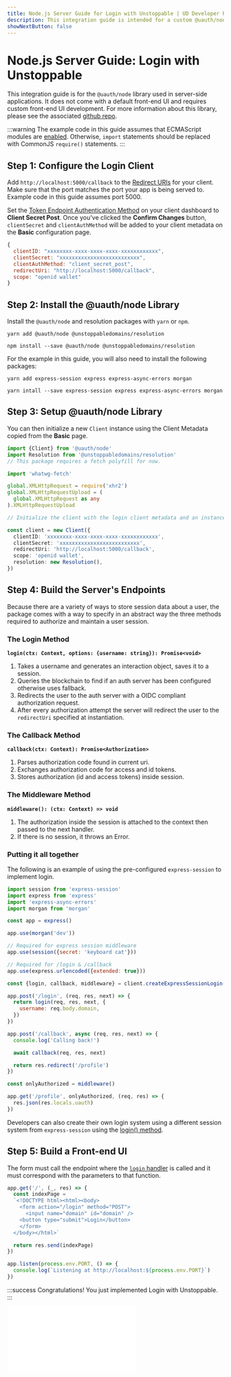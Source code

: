```yaml
---
title: Node.js Server Guide for Login with Unstoppable | UD Developer Portal
description: This integration guide is intended for a custom @uauth/node integration for server-side applications and does not come with a default front-end UI.
showNextButton: false
---
```


# Node.js Server Guide: Login with Unstoppable

This integration guide is for the `@uauth/node` library used in server-side applications. It does not come with a default front-end UI and requires custom front-end UI development. For more information about this library, please see the associated [github repo](https://github.com/unstoppabledomains/uauth/tree/main/packages/node).

:::warning
The example code in this guide assumes that ECMAScript modules are [enabled](https://nodejs.org/dist/latest-v16.x/docs/api/esm.html#enabling). Otherwise, `import` statements should be replaced with CommonJS `require()` statements.
:::

## Step 1: Configure the Login Client

Add `http://localhost:5000/callback` to the [Redirect URIs](/login-with-unstoppable/login-integration-guides/login-client-configuration.md#step-2-configure-redirect-uris) for your client. Make sure that the port matches the port your app is being served to. Example code in this guide assumes port 5000.

Set the [Token Endpoint Authentication Method](/login-with-unstoppable/login-integration-guides/login-client-configuration/#token-endpoint-authentication-method) on your client dashboard to **Client Secret Post**. Once you've clicked the **Confirm Changes** button, `clientSecret` and `clientAuthMethod` will be added to your client metadata on the **Basic** configuration page.

```javascript
{
  clientID: "xxxxxxxx-xxxx-xxxx-xxxx-xxxxxxxxxxxx",
  clientSecret: "xxxxxxxxxxxxxxxxxxxxxxxxxx",
  clientAuthMethod: "client_secret_post",
  redirectUri: "http://localhost:5000/callback",
  scope: "openid wallet"
}
```

## Step 2: Install the @uauth/node Library

Install the `@uauth/node` and resolution packages with `yarn` or `npm`.

```shell yarn
yarn add @uauth/node @unstoppabledomains/resolution
```

```shell npm
npm install --save @uauth/node @unstoppabledomains/resolution
```

For the example in this guide, you will also need to install the following packages:

```shell yarn
yarn add express-session express express-async-errors morgan
```

```shell npm
yarn intall --save express-session express express-async-errors morgan
```

## Step 3: Setup @uauth/node Library
 
You can then initialize a new `Client` instance using the Client Metadata copied from the **Basic** page.

```typescript
import {Client} from '@uauth/node'
import Resolution from '@unstoppabledomains/resolution'
// This package requires a fetch polyfill for now.

import 'whatwg-fetch'

global.XMLHttpRequest = require('xhr2')
global.XMLHttpRequestUpload = (
  global.XMLHttpRequest as any
).XMLHttpRequestUpload

// Initialize the client with the login client metadata and an instance of Resolution

const client = new Client({
  clientID: 'xxxxxxxx-xxxx-xxxx-xxxx-xxxxxxxxxxxx',
  clientSecret: 'xxxxxxxxxxxxxxxxxxxxxxxxxx',
  redirectUri: 'http://localhost:5000/callback',
  scope: 'openid wallet',
  resolution: new Resolution(),
})
```

## Step 4: Build the Server's Endpoints

Because there are a variety of ways to store session data about a user, the package comes with a way to specify in an abstract way the three methods required to authorize and maintain a user session.

### The Login Method

**`login(ctx: Context, options: {username: string}): Promise<void>`**

1. Takes a username and generates an interaction object, saves it to a session.
2. Queries the blockchain to find if an auth server has been configured otherwise uses fallback.
3. Redirects the user to the auth server with a OIDC compliant authorization request.
4. After every authorization attempt the server will redirect the user to the `redirectUri` specified at instantiation.

### The Callback Method

**`callback(ctx: Context): Promise<Authorization>`**

1. Parses authorization code found in current uri.
2. Exchanges authorization code for access and id tokens.
3. Stores authorization (id and access tokens) inside session.

### The Middleware Method

**`middleware(): (ctx: Context) => void`**

1. The authorization inside the session is attached to the context then passed to the next handler.
2. If there is no session, it throws an Error.

### Putting it all together

The following is an example of using the pre-configured `express-session` to implement login.

```javascript
import session from 'express-session'
import express from 'express'
import 'express-async-errors'
import morgan from 'morgan'

const app = express()

app.use(morgan('dev'))

// Required for express session middleware
app.use(session({secret: 'keyboard cat'}))

// Required for /login & /callback
app.use(express.urlencoded({extended: true}))

const {login, callback, middleware} = client.createExpressSessionLogin()

app.post('/login', (req, res, next) => {
  return login(req, res, next, {
    username: req.body.domain,
  })
})

app.post('/callback', async (req, res, next) => {
  console.log('Calling back!')

  await callback(req, res, next)

  return res.redirect('/profile')
})

const onlyAuthorized = middleware()

app.get('/profile', onlyAuthorized, (req, res) => {
  res.json(res.locals.uauth)
})
```

Developers can also create their own login system using a different session system from `express-session` using the [login() method](#the-login-method).

## Step 5: Build a Front-end UI

The form must call the endpoint where the [`login` handler](node-js-server-guide.md#the-login-method) is called and it must correspond with the parameters to that function.

```javascript
app.get('/', (_, res) => {
  const indexPage = 
  `<!DOCTYPE html><html><body>
    <form action="/login" method="POST">
      <input name="domain" id="domain" />
    <button type="submit">Login</button>
    </form>
  </body></html>`

  return res.send(indexPage)
})

app.listen(process.env.PORT, () => {
  console.log(`Listening at http://localhost:${process.env.PORT}`)
})
```

:::success Congratulations!
You just implemented Login with Unstoppable.
:::

<embed src="/snippets/_login-paths-next.md" />